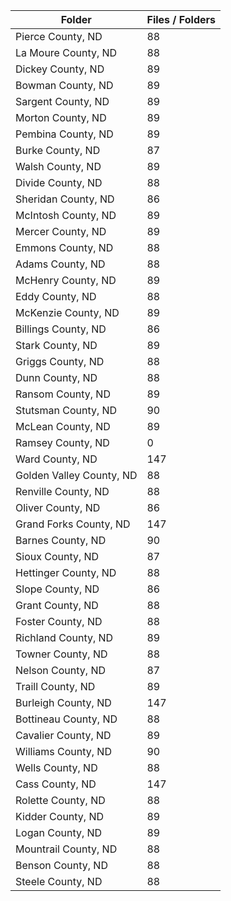 | Folder                   |   Files / Folders |
|--------------------------|-------------------|
| Pierce County, ND        |                88 |
| La Moure County, ND      |                88 |
| Dickey County, ND        |                89 |
| Bowman County, ND        |                89 |
| Sargent County, ND       |                89 |
| Morton County, ND        |                89 |
| Pembina County, ND       |                89 |
| Burke County, ND         |                87 |
| Walsh County, ND         |                89 |
| Divide County, ND        |                88 |
| Sheridan County, ND      |                86 |
| McIntosh County, ND      |                89 |
| Mercer County, ND        |                89 |
| Emmons County, ND        |                88 |
| Adams County, ND         |                88 |
| McHenry County, ND       |                89 |
| Eddy County, ND          |                88 |
| McKenzie County, ND      |                89 |
| Billings County, ND      |                86 |
| Stark County, ND         |                89 |
| Griggs County, ND        |                88 |
| Dunn County, ND          |                88 |
| Ransom County, ND        |                89 |
| Stutsman County, ND      |                90 |
| McLean County, ND        |                89 |
| Ramsey County, ND        |                 0 |
| Ward County, ND          |               147 |
| Golden Valley County, ND |                88 |
| Renville County, ND      |                88 |
| Oliver County, ND        |                86 |
| Grand Forks County, ND   |               147 |
| Barnes County, ND        |                90 |
| Sioux County, ND         |                87 |
| Hettinger County, ND     |                88 |
| Slope County, ND         |                86 |
| Grant County, ND         |                88 |
| Foster County, ND        |                88 |
| Richland County, ND      |                89 |
| Towner County, ND        |                88 |
| Nelson County, ND        |                87 |
| Traill County, ND        |                89 |
| Burleigh County, ND      |               147 |
| Bottineau County, ND     |                88 |
| Cavalier County, ND      |                89 |
| Williams County, ND      |                90 |
| Wells County, ND         |                88 |
| Cass County, ND          |               147 |
| Rolette County, ND       |                88 |
| Kidder County, ND        |                89 |
| Logan County, ND         |                89 |
| Mountrail County, ND     |                88 |
| Benson County, ND        |                88 |
| Steele County, ND        |                88 |